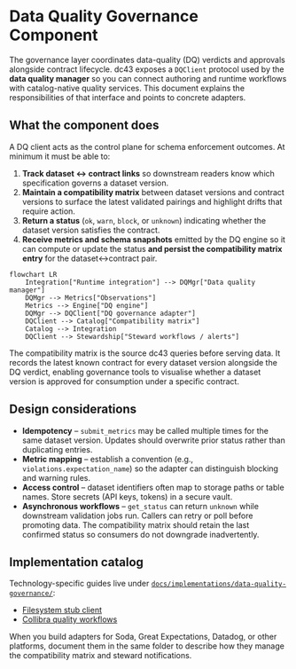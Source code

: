# Data Quality Governance Component

The governance layer coordinates data-quality (DQ) verdicts and approvals
alongside contract lifecycle. dc43 exposes a `DQClient` protocol used by
the **data quality manager** so you can connect authoring and runtime
workflows with catalog-native quality services. This document explains
the responsibilities of that interface and points to concrete adapters.

## What the component does

A DQ client acts as the control plane for schema enforcement outcomes.
At minimum it must be able to:

1. **Track dataset ↔ contract links** so downstream readers know which
   specification governs a dataset version.
2. **Maintain a compatibility matrix** between dataset versions and
   contract versions to surface the latest validated pairings and
   highlight drifts that require action.
3. **Return a status** (`ok`, `warn`, `block`, or `unknown`) indicating
   whether the dataset version satisfies the contract.
4. **Receive metrics and schema snapshots** emitted by the DQ engine so
   it can compute or update the status **and persist the compatibility
   matrix entry** for the dataset↔contract pair.

```mermaid
flowchart LR
    Integration["Runtime integration"] --> DQMgr["Data quality manager"]
    DQMgr --> Metrics["Observations"]
    Metrics --> Engine["DQ engine"]
    DQMgr --> DQClient["DQ governance adapter"]
    DQClient --> Catalog["Compatibility matrix"]
    Catalog --> Integration
    DQClient --> Stewardship["Steward workflows / alerts"]
```

The compatibility matrix is the source dc43 queries before serving data.
It records the latest known contract for every dataset version alongside
the DQ verdict, enabling governance tools to visualise whether a dataset
version is approved for consumption under a specific contract.

## Design considerations

* **Idempotency** – `submit_metrics` may be called multiple times for the
  same dataset version. Updates should overwrite prior status rather than
  duplicating entries.
* **Metric mapping** – establish a convention (e.g.,
  `violations.expectation_name`) so the adapter can distinguish blocking
  and warning rules.
* **Access control** – dataset identifiers often map to storage paths or
  table names. Store secrets (API keys, tokens) in a secure vault.
* **Asynchronous workflows** – `get_status` can return `unknown` while
  downstream validation jobs run. Callers can retry or poll before
  promoting data. The compatibility matrix should retain the last
  confirmed status so consumers do not downgrade inadvertently.

## Implementation catalog

Technology-specific guides live under
[`docs/implementations/data-quality-governance/`](implementations/data-quality-governance/):

- [Filesystem stub client](implementations/data-quality-governance/stub.md)
- [Collibra quality workflows](implementations/data-quality-governance/collibra.md)

When you build adapters for Soda, Great Expectations, Datadog, or other
platforms, document them in the same folder to describe how they manage
the compatibility matrix and steward notifications.
